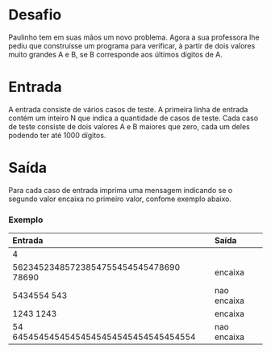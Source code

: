 # Desafio

Paulinho tem em suas mãos um novo problema. Agora a sua professora lhe pediu que construísse um programa para verificar, à partir de dois valores muito grandes A e B, se B corresponde aos últimos dígitos de A.

# Entrada

A entrada consiste de vários casos de teste. A primeira linha de entrada contém um inteiro N que indica a quantidade de casos de teste. Cada caso de teste consiste de dois valores A e B maiores que zero, cada um deles podendo ter até 1000 dígitos.

# Saída

Para cada caso de entrada imprima uma mensagem indicando se o segundo valor encaixa no primeiro valor, confome exemplo abaixo. 

### Exemplo

| Entrada                                | Saída       |
|:-------------------------------------- |:----------- |
| 4                                      |             |
| 56234523485723854755454545478690 78690 | encaixa     |
| 5434554 543                            | nao encaixa |
| 1243 1243                              | encaixa     |
| 54 64545454545454545454545454545454554 | nao encaixa |